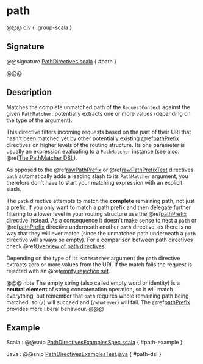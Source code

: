 # path

@@@ div { .group-scala }

## Signature

@@signature [PathDirectives.scala]($akka-http$/akka-http/src/main/scala/akka/http/scaladsl/server/directives/PathDirectives.scala) { #path }

@@@

## Description

Matches the complete unmatched path of the `RequestContext` against the given `PathMatcher`, potentially extracts
one or more values (depending on the type of the argument).

This directive filters incoming requests based on the part of their URI that hasn't been matched yet by other
potentially existing @ref[pathPrefix](pathPrefix.md) directives on higher levels of the routing structure.
Its one parameter is usually an expression evaluating to a `PathMatcher` instance (see also: @ref[The PathMatcher DSL](../../path-matchers.md)).

As opposed to the @ref[rawPathPrefix](rawPathPrefix.md) or @ref[rawPathPrefixTest](rawPathPrefixTest.md) directives `path` automatically adds a leading
slash to its `PathMatcher` argument, you therefore don't have to start your matching expression with an explicit slash.

The `path` directive attempts to match the **complete** remaining path, not just a prefix. If you only want to match
a path prefix and then delegate further filtering to a lower level in your routing structure use the @ref[pathPrefix](pathPrefix.md)
directive instead. As a consequence it doesn't make sense to nest a `path` or @ref[pathPrefix](pathPrefix.md) directive
underneath another `path` directive, as there is no way that they will ever match (since the unmatched path underneath
a `path` directive will always be empty). For a comparison between path directives check @ref[Overview of path directives](index.md#overview-path-scala).

Depending on the type of its `PathMatcher` argument the `path` directive extracts zero or more values from the URI.
If the match fails the request is rejected with an @ref[empty rejection set](../../rejections.md#empty-rejections).

@@@ note
The empty string (also called empty word or identity) is a **neutral element** of string concatenation operation,
so it will match everything, but remember that `path` requires whole remaining path being matched, so (`/`) will succeed
and (`/whatever`) will fail. The @ref[pathPrefix](pathPrefix.md) provides more liberal behaviour.
@@@

## Example

Scala
:  @@snip [PathDirectivesExamplesSpec.scala]($test$/scala/docs/http/scaladsl/server/directives/PathDirectivesExamplesSpec.scala) { #path-example }

Java
:  @@snip [PathDirectivesExamplesTest.java]($test$/java/docs/http/javadsl/server/directives/PathDirectivesExamplesTest.java) { #path-dsl }
